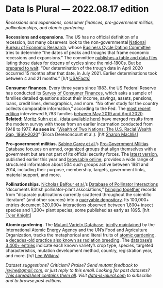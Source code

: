 Data Is Plural — 2022.08.17 edition
===================================

*Recessions and expansions, consumer finances, pro-government militias, pollinationships, and atomic gardening.*


__Recessions and expansions.__ The US has no official definition of a recession, but many observers look to the non-governmental [National Bureau of Economic Research](https://www.nber.org/about-nber), whose [Business Cycle Dating Committee](https://www.nber.org/research/business-cycle-dating) tries to determine “the dates of peaks and troughs that frame economic recessions and expansions.” The committee [publishes a table and data files](https://www.nber.org/research/data/us-business-cycle-expansions-and-contractions) listing those dates for dozens of cycles since the mid-1800s. But [be prepared to wait](https://www.nber.org/research/business-cycle-dating/business-cycle-dating-procedure-frequently-asked-questions): “Our determination of the trough date in April 2020 occurred 15 months after that date, in July 2021. Earlier determinations took between 4 and 21 months.” [h/t [USAFacts](https://usafacts.org/articles/what-is-a-recession-what-have-recessions-looked-like-in-the-past/)]


__Consumer finances.__ Every three years since 1983, the US Federal Reserve has conducted its [Survey of Consumer Finances](https://www.federalreserve.gov/econres/aboutscf.htm), which asks a sample of families detailed questions about their income, savings, assets, pensions, loans, credit lines, demographics, and more. “No other study for the country collects comparable information,” according to the Fed. The [most recent edition](https://www.federalreserve.gov/econres/scfindex.htm) interviewed 5,783 families [between May 2019 and April 2020](https://www.federalreserve.gov/publications/2020-bulletin-changes-in-us-family-finances-from-2016-to-2019.htm). __Related__: [Moritz Kuhn et al.](https://www.minneapolisfed.org/research/institute-working-papers/income-and-wealth-inequality-in-america-1949-2016) ([data available here](https://www.moritzschularick.com/academic/datasets-and-codes/)) have merged results from the modern survey with those from an earlier incarnation conducted from 1948 to 1977. __As seen in__: “[Wealth of Two Nations: The U.S. Racial Wealth Gap, 1860-2020](https://economics.princeton.edu/working-papers/wealth-of-two-nations-the-u-s-racial-wealth-gap-1860-2020/)” (Ellora Derenoncourt et al.). [h/t [Sharon Machlis](https://twitter.com/sharon000)]


__Pro-government militias.__ [Sabine Carey et al.](https://journals.sagepub.com/doi/10.1177/20531680211062772)’s [Pro-Government Militias Database](https://www.sabinecarey.com/militias-data) focuses on armed, organized groups that align themselves with a government but are not part of its official security forces. The [latest version](https://dataverse.harvard.edu/dataset.xhtml?persistentId=doi:10.7910/DVN/YK8L4I), published earlier this year and [browsable online](https://militiasdb.sowi.uni-mannheim.de/militias-public), provides a wide range of structured information about  504 such groups active between 1981 and 2014, including their purpose, membership, targets, government links, material support, and more.


__Pollinationships.__ [Nicholas Balfour et al.](https://esajournals.onlinelibrary.wiley.com/doi/10.1002/ecy.3801)’s [Database of Pollinator Interactions](https://www.dopi.org.uk/) “documents British pollinator-plant associations,” [bringing together](https://staff.sussex.ac.uk/news/article/58399-new-online-resource-can-help-users-bee-friendly-when-it-comes-to-planting-for-pollinators) records from “disparate publications currently scattered throughout the scientific literature” (and other sources) into a [queryable depository](https://www.dopi.org.uk/search). Its 100,000+ entries document 320,000+ interactions observed between 1,800+ insect species and 1,200+ plant species, some published as early as 1895. [h/t [Tyler Knight](https://www.reddit.com/user/tk-data)]


__Atomic gardening.__ The [Mutant Variety Database](https://nucleus.iaea.org/sites/mvd/SitePages/Home.aspx), [jointly maintained](https://www.fao.org/agriculture/fao-iaea-nuclear-techniques/en/) by the International Atomic Energy Agency and the UN’s Food and Agriculture Organization, tracks the metaphorical and literal fruits of [atomic gardening](https://www.atomicgardening.com/), a [decades-old practice also known as radiation breeding](https://www.nytimes.com/2007/08/28/science/28crop.html). The [database’s 3,400+ entries](https://nucleus.iaea.org/sites/mvd/SitePages/Search.aspx) indicate each known variety’s crop type, species, targeted characteristics, mutation development method, country, registration year, and more. [h/t [Lee Wilkins](https://theprepared.org/newsletter-archive/2022-08-01)]


*Dataset suggestions? Criticism? Praise? Send mutant feedback to jsvine@gmail.com, or just reply to this email. Looking for past datasets? [This spreadsheet contains them all](https://docs.google.com/spreadsheets/d/1wZhPLMCHKJvwOkP4juclhjFgqIY8fQFMemwKL2c64vk/edit#gid=0). Visit [data-is-plural.com](https://www.data-is-plural.com) to subscribe and to browse past editions.*
